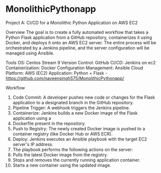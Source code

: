 # MonolithicPythonapp
Project A: CI/CD for a Monolithic Python Application on AWS EC2

Overview
The goal is to create a fully automated workflow that takes a Python Flask application from a
GitHub repository, containerizes it using Docker, and deploys it onto an AWS EC2 server. The
entire process will be orchestrated by a Jenkins pipeline, and the server configuration will be
managed using Ansible.

Tools
OS: Centos Stream 9
Version Control: GitHub
CI/CD: Jenkins on ec2
Containerization: Docker
Configuration Management: Ansible
Cloud Platform: AWS (EC2)
Application: Python + Flask - https://github.com/naveensingh575/MonolithicPythonapp/

Workflow
1. Code Commit: A developer pushes new code or changes for the Flask application to a
designated branch in the GitHub repository.
2. Pipeline Trigger: A webhook triggers the Jenkins pipeline.
3. Containerize: Jenkins builds a new Docker image of the Flask application using a
4. Dockerfile present in the repository.
5. Push to Registry: The newly created Docker image is pushed to a container registry (like
Docker Hub or AWS ECR).
6. Deploy: Jenkins executes an Ansible playbook with the target EC2 server's IP address.
7. The playbook performs the following actions on the server:
8. Pulls the latest Docker image from the registry.
9. Stops and removes the currently running application container.
10. Starts a new container using the updated image.
